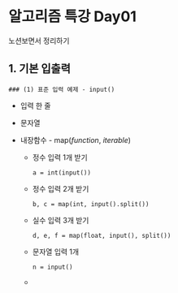 # 알고리즘 특강 Day01



노션보면서 정리하기

## 1. 기본 입출력

	### (1) 표준 입력 예제 - input()

- 입력 한 줄

- 문자열

- 내장함수 - map(*function*, *iterable*)

  - 정수 입력 1개 받기

    `a = int(input())`

  - 정수 입력 2개 받기

    `b, c = map(int, input().split())`

  - 실수 입력 3개 받기

    `d, e, f = map(float, input(), split())`

  - 문자열 입력 1개

    `n = input()`

  - 

